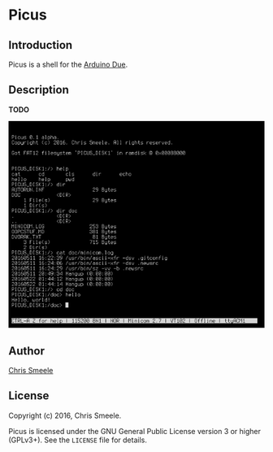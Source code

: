 # Picus #

## Introduction ##

Picus is a shell for the [Arduino Due](https://www.arduino.cc/en/Main/ArduinoBoardDue).

## Description ##

**TODO**

![A screenshot of Picus in action](res/scrot.png?raw=true)

## Author ##

[Chris Smeele](https://github.com/cjsmeele)

## License ##

Copyright (c) 2016, Chris Smeele.

Picus is licensed under the GNU General Public License version 3 or
higher (GPLv3+). See the `LICENSE` file for details.
